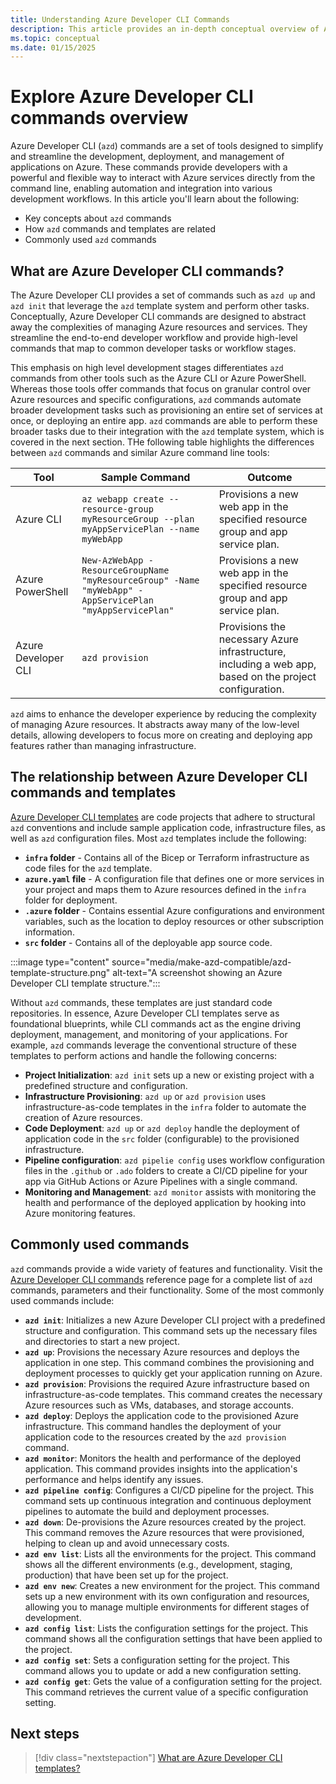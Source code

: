 ```yaml
---
title: Understanding Azure Developer CLI Commands
description: This article provides an in-depth conceptual overview of Azure Developer CLI commands, explores commonly used commands, and explains their relationship with Azure Developer CLI templates.
ms.topic: conceptual
ms.date: 01/15/2025
---
```


# Explore Azure Developer CLI commands overview

Azure Developer CLI (`azd`) commands are a set of tools designed to simplify and streamline the development, deployment, and management of applications on Azure. These commands provide developers with a powerful and flexible way to interact with Azure services directly from the command line, enabling automation and integration into various development workflows. In this article you'll learn about the following:

- Key concepts about `azd` commands
- How `azd` commands and templates are related
- Commonly used `azd` commands

## What are Azure Developer CLI commands?

The Azure Developer CLI provides a set of commands such as `azd up` and `azd init` that leverage the `azd` template system and perform other tasks. Conceptually, Azure Developer CLI commands are designed to abstract away the complexities of managing Azure resources and services. They streamline the end-to-end developer workflow and provide high-level commands that map to common developer tasks or workflow stages.

This emphasis on high level development stages differentiates `azd` commands from other tools such as the Azure CLI or Azure PowerShell. Whereas those tools offer commands that focus on granular control over Azure resources and specific configurations, `azd` commands automate broader development tasks such as provisioning an entire set of services at once, or deploying an entire app. `azd` commands are able to perform these broader tasks due to their integration with the `azd` template system, which is covered in the next section. THe following table highlights the differences between `azd` commands and similar Azure command line tools:

| Tool                | Sample Command                                                                 | Outcome                                                                                   |
|---------------------|------------------------------------------------------------------------------|-------------------------------------------------------------------------------------------|
| Azure CLI           | `az webapp create --resource-group myResourceGroup --plan myAppServicePlan --name myWebApp` | Provisions a new web app in the specified resource group and app service plan.            |
| Azure PowerShell    | `New-AzWebApp -ResourceGroupName "myResourceGroup" -Name "myWebApp" -AppServicePlan "myAppServicePlan"` | Provisions a new web app in the specified resource group and app service plan.            |
| Azure Developer CLI | `azd provision`                                                               | Provisions the necessary Azure infrastructure, including a web app, based on the project configuration. |

`azd` aims to enhance the developer experience by reducing the complexity of managing Azure resources. It abstracts away many of the low-level details, allowing developers to focus more on creating and deploying app features rather than managing infrastructure.

## The relationship between Azure Developer CLI commands and templates

[Azure Developer CLI templates](/azure/developer/azure-developer-cli/azd-templates) are code projects that adhere to structural `azd` conventions and include sample application code, infrastructure files, as well as `azd` configuration files. Most `azd` templates include the following:

- **`infra` folder** - Contains all of the Bicep or Terraform infrastructure as code files for the `azd` template.
- **`azure.yaml` file** - A configuration file that defines one or more services in your project and maps them to Azure resources defined in the `infra` folder for deployment. 
- **`.azure` folder** - Contains essential Azure configurations and environment variables, such as the location to deploy resources or other subscription information.
- **`src` folder** - Contains all of the deployable app source code.

:::image type="content" source="media/make-azd-compatible/azd-template-structure.png" alt-text="A screenshot showing an Azure Developer CLI template structure.":::

Without `azd` commands, these templates are just standard code repositories. In essence, Azure Developer CLI templates serve as foundational blueprints, while CLI commands act as the engine driving deployment, management, and monitoring of your applications. For example, `azd` commands leverage the conventional structure of these templates to perform actions and handle the following concerns:

- **Project Initialization**: `azd init` sets up a new or existing project with a predefined structure and configuration.
- **Infrastructure Provisioning**: `azd up` or `azd provision` uses infrastructure-as-code templates in the `infra` folder to automate the creation of Azure resources.
- **Code Deployment**: `azd up` or `azd deploy` handle the deployment of application code in the `src` folder (configurable) to the provisioned infrastructure.
- **Pipeline configuration**: `azd pipelie config` uses workflow configuration files in the `.github` or `.ado` folders to create a CI/CD pipeline for your app via GitHub Actions or Azure Pipelines with a single command.
- **Monitoring and Management**: `azd monitor` assists with monitoring the health and performance of the deployed application by hooking into Azure monitoring features.

## Commonly used commands

`azd` commands provide a wide variety of features and functionality. Visit the [Azure Developer CLI commands](/azure/developer/azure-developer-cli/reference) reference page for a complete list of `azd` commands, parameters and their functionality. Some of the most commonly used commands include:

- **`azd init`**: Initializes a new Azure Developer CLI project with a predefined structure and configuration. This command sets up the necessary files and directories to start a new project.
- **`azd up`**: Provisions the necessary Azure resources and deploys the application in one step. This command combines the provisioning and deployment processes to quickly get your application running on Azure.
- **`azd provision`**: Provisions the required Azure infrastructure based on infrastructure-as-code templates. This command creates the necessary Azure resources such as VMs, databases, and storage accounts.
- **`azd deploy`**: Deploys the application code to the provisioned Azure infrastructure. This command handles the deployment of your application code to the resources created by the `azd provision` command.
- **`azd monitor`**: Monitors the health and performance of the deployed application. This command provides insights into the application's performance and helps identify any issues.
- **`azd pipeline config`**: Configures a CI/CD pipeline for the project. This command sets up continuous integration and continuous deployment pipelines to automate the build and deployment processes.
- **`azd down`**: De-provisions the Azure resources created by the project. This command removes the Azure resources that were provisioned, helping to clean up and avoid unnecessary costs.
- **`azd env list`**: Lists all the environments for the project. This command shows all the different environments (e.g., development, staging, production) that have been set up for the project.
- **`azd env new`**: Creates a new environment for the project. This command sets up a new environment with its own configuration and resources, allowing you to manage multiple environments for different stages of development.
- **`azd config list`**: Lists the configuration settings for the project. This command shows all the configuration settings that have been applied to the project.
- **`azd config set`**: Sets a configuration setting for the project. This command allows you to update or add a new configuration setting.
- **`azd config get`**: Gets the value of a configuration setting for the project. This command retrieves the current value of a specific configuration setting.

## Next steps

> [!div class="nextstepaction"]
> [What are Azure Developer CLI templates?](./azd-templates.md)
